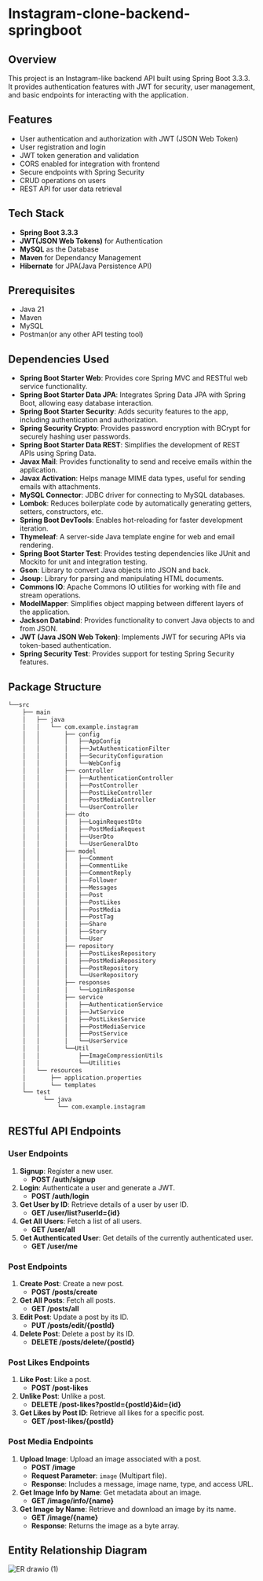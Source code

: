# Instagram-clone-backend-springboot

## Overview

This project is an Instagram-like backend API built using Spring Boot 3.3.3. It provides authentication features with JWT for security, user management, and basic endpoints for interacting with the application.

## Features

- User authentication and authorization with JWT (JSON Web Token)
- User registration and login
- JWT token generation and validation
- CORS enabled for integration with frontend
- Secure endpoints with Spring Security
- CRUD operations on users
- REST API for user data retrieval


## Tech Stack

- **Spring Boot 3.3.3** 
- **JWT(JSON Web Tokens)** for Authentication
- **MySQL** as the Database
- **Maven** for Dependancy Management
- **Hibernate** for JPA(Java Persistence API)

## Prerequisites

- Java 21
- Maven
- MySQL
- Postman(or any other API testing tool)
  

## Dependencies Used

- **Spring Boot Starter Web**: Provides core Spring MVC and RESTful web service functionality.
- **Spring Boot Starter Data JPA**: Integrates Spring Data JPA with Spring Boot, allowing easy database interaction.
- **Spring Boot Starter Security**: Adds security features to the app, including authentication and authorization.
- **Spring Security Crypto**: Provides password encryption with BCrypt for securely hashing user passwords.
- **Spring Boot Starter Data REST**: Simplifies the development of REST APIs using Spring Data.
- **Javax Mail**: Provides functionality to send and receive emails within the application.
- **Javax Activation**: Helps manage MIME data types, useful for sending emails with attachments.
- **MySQL Connector**: JDBC driver for connecting to MySQL databases.
- **Lombok**: Reduces boilerplate code by automatically generating getters, setters, constructors, etc.
- **Spring Boot DevTools**: Enables hot-reloading for faster development iteration.
- **Thymeleaf**: A server-side Java template engine for web and email rendering.
- **Spring Boot Starter Test**: Provides testing dependencies like JUnit and Mockito for unit and integration testing.
- **Gson**: Library to convert Java objects into JSON and back.
- **Jsoup**: Library for parsing and manipulating HTML documents.
- **Commons IO**: Apache Commons IO utilities for working with file and stream operations.
- **ModelMapper**: Simplifies object mapping between different layers of the application.
- **Jackson Databind**: Provides functionality to convert Java objects to and from JSON.
- **JWT (Java JSON Web Token)**: Implements JWT for securing APIs via token-based authentication.
- **Spring Security Test**: Provides support for testing Spring Security features.

## Package Structure
```txt
└──src
    ├── main
    │   ├── java
    │   │   └── com.example.instagram
    │   │       ├── config
    │   │       │   ├──AppConfig
    │   │       │   ├──JwtAuthenticationFilter
    │   │       │   ├──SecurityConfiguration
    │   │       │   └──WebConfig
    │   │       ├── controller
    │   │       │   ├──AuthenticationController
    │   │       │   ├──PostController
    │   │       │   ├──PostLikeController
    │   │       │   ├──PostMediaController
    │   │       │   └──UserController
    │   │       ├── dto
    │   │       │   ├──LoginRequestDto
    │   │       │   ├──PostMediaRequest
    │   │       │   ├──UserDto
    │   │       │   └──UserGeneralDto
    │   │       ├── model
    │   │       │   ├──Comment
    │   │       │   ├──CommentLike
    │   │       │   ├──CommentReply
    │   │       │   ├──Follower
    │   │       │   ├──Messages
    │   │       │   ├──Post
    │   │       │   ├──PostLikes
    │   │       │   ├──PostMedia
    │   │       │   ├──PostTag
    │   │       │   ├──Share
    │   │       │   ├──Story
    │   │       │   └──User
    │   │       ├── repository
    │   │       │   ├──PostLikesRepository
    │   │       │   ├──PostMediaRepository
    │   │       │   ├──PostRepository
    │   │       │   └──UserRepository
    │   │       ├── responses
    │   │       │   └──LoginResponse
    │   │       ├── service
    │   │       │   ├──AuthenticationService
    │   │       │   ├──JwtService
    │   │       │   ├──PostLikesService
    │   │       │   ├──PostMediaService
    │   │       │   ├──PostService
    │   │       │   └──UserService
    │   │       └──Util   
    │   │           ├──ImageCompressionUtils
    │   │           └──Utilities
    │   └── resources
    │       ├── application.properties
    │       └── templates
    └── test
          └── java
              └── com.example.instagram
```



## RESTful API Endpoints

### User Endpoints

1. **Signup**: Register a new user.
    - **POST /auth/signup**
2. **Login**: Authenticate a user and generate a JWT.
    - **POST /auth/login**
3. **Get User by ID**: Retrieve details of a user by user ID.
    - **GET /user/list?userId={id}**
4. **Get All Users**: Fetch a list of all users.
    - **GET /user/all**
5. **Get Authenticated User**: Get details of the currently authenticated user.
    - **GET /user/me**

### Post Endpoints

1. **Create Post**: Create a new post.
    - **POST /posts/create**
2. **Get All Posts**: Fetch all posts.
    - **GET /posts/all**
3. **Edit Post**: Update a post by its ID.
    - **PUT /posts/edit/{postId}**
4. **Delete Post**: Delete a post by its ID.
    - **DELETE /posts/delete/{postId}**

### Post Likes Endpoints

1. **Like Post**: Like a post.
    - **POST /post-likes**
2. **Unlike Post**: Unlike a post.
    - **DELETE /post-likes?postId={postId}&id={id}**
3. **Get Likes by Post ID**: Retrieve all likes for a specific post.
    - **GET /post-likes/{postId}**

### Post Media Endpoints

1. **Upload Image**: Upload an image associated with a post.
    - **POST /image**
    - **Request Parameter**: `image` (Multipart file).
    - **Response**: Includes a message, image name, type, and access URL.
2. **Get Image Info by Name**: Get metadata about an image.
    - **GET /image/info/{name}**
3. **Get Image by Name**: Retrieve and download an image by its name.
    - **GET /image/{name}**
    - **Response**: Returns the image as a byte array.

## Entity Relationship Diagram


![ER drawio (1)](https://github.com/user-attachments/assets/3039d3b2-f397-4c3d-aba7-07e834b0c2e3)

